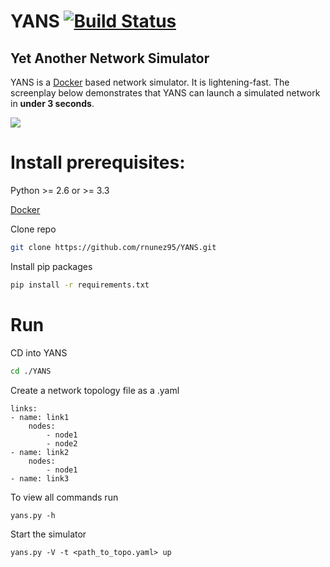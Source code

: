 # YANS [![Build Status](https://travis-ci.com/rnunez95/YANS.svg?branch=master)](https://travis-ci.com/rnunez95/YANS)

## Yet Another Network Simulator

YANS is a [Docker](https://www.docker.com) based network simulator. It is lightening-fast. The screenplay below demonstrates that YANS can launch a simulated network in **under 3 seconds**.

<img src="./screenplay.gif">

# Install prerequisites:

Python >= 2.6 or >= 3.3

[Docker](https://download.docker.com/win/stable/Docker%20for%20Windows%20Installer.exe)

Clone repo

```bash
git clone https://github.com/rnunez95/YANS.git
```

Install pip packages

```bash
pip install -r requirements.txt
```

# Run

CD into YANS

```bash
cd ./YANS
```

Create a network topology file as a .yaml

```
links:
- name: link1
    nodes:
        - node1
        - node2
- name: link2
    nodes:
        - node1
- name: link3
```

To view all commands run

```
yans.py -h
```

Start the simulator

```
yans.py -V -t <path_to_topo.yaml> up
```
